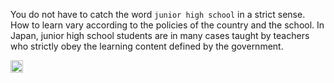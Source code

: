
You do not have to catch the word `junior high school` in a strict sense. How to learn vary according to the policies of the country and the school. In Japan, junior high school students are in many cases taught by teachers who strictly obey the learning content defined by the government.

<img src='https://scrapbox.io/api/pages/nishio/en/icon' alt='en.icon' height="19.5"/>